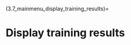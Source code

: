 (3.7_mainmenu_display_training_results)=
# Display training results

<!-- Once initialization, preprocessing, and model training has been
performed, the results can then be displayed using this option. The
results display interface can be understood in three main divisions: 1)
the accuracy and model performance (initial screen); 2) the model
performance across the selected hyperparameters; 3) results concerning
the individual features in the analysis.

#### Accuracy and Model Performance

See Fig. [1](#fig:Display_ClassPlot){reference-type="ref"
reference="fig:Display_ClassPlot"}. The performance of a model can be
fundamentally described by the degree to which the predictions match the
target scores (e.g., how many people are classified correctly or how
closely the features and target are related in a regression). In
NeuroMiner, this is represented in multiple ways that each address a
different aspect of the relationship between subjects, predictions, and
targets.

#### Model Comparisons

See Fig.[8](#fig:Display_Statistical_Comp){reference-type="ref"
reference="fig:Display_Statistical_Comp"}. When there is more than one
analysis, statistical comparisons can be conducted between the model
performances using a variety of statistics using the \"Statistical
Comparisons\" option. The results of these comparisons are output in
either excel spreadsheet files (i.e., xlsx) or in text files (i.e., csv)
for Linux and Mac. The menu is quite intuitive (i.e., as below) where
you select the analyses you want to compare on the right, you press the
\"Save As\" button to choose a name, and then you select the \"Compare\"
button to generate the files. The files will be generated in your
working directory.

See Fig. [9](#fig:Display_Visual_Comp){reference-type="ref"
reference="fig:Display_Visual_Comp"}. The user can also perform \"Visual
Comparisons\". The user needs to select some performance measures that
they want to compare visually in the top-half of the pop-up box using
the \"Select\" column tick-boxes, then selects the analyses in the
lower-half of the pop-up box. Then simply press \"Visualise\". If the
bar plots are not good then the user can change it to \"Line plots\" and
then press \"Visualise\" again.

#### Classification Performance

See Fig. [2](#fig:Display_CVperf){reference-type="ref"
reference="fig:Display_CVperf"}. NeuroMiner was built to work with
hyperparameter optimisation within a nested-cross validation framework
as a standard. In this plot, you will see the inner-cycle, CV1, mean
test performance plotted in blue and then the outer cycle, CV2, mean
test performance plotted in red. Each point represents a hyperparameter
combination. This gives an indication of how the hyperparameter
combinations are influencing the test performance. On the right, the
display also shows heatmaps that show how the performance in the CV1/CV2
folds changes over the permutations.

#### Generalization Error

See Fig. [3](#fig:Display_GenError){reference-type="ref"
reference="fig:Display_GenError"}. Another way to look at CV2 test
performance is with the generalization error, which is calculated in
NeuroMiner as the CV1-test performance minus the CV2 test performance.

#### Model Complexity

See Fig. [4](#fig:Display_Complexity){reference-type="ref"
reference="fig:Display_Complexity"}. In NeuroMiner, complexity is
defined as the percentage of support vectors divided by the number of
subjects in the tested fold. This feature is useful to determine how
varying parameter combinations may affect the fit of the model.

#### Ensemble Diversity

See Fig. [5](#fig:Display_EnsembleDiversity){reference-type="ref"
reference="fig:Display_EnsembleDiversity"}. This is a measure of Shannon
entropy across CV1 models for each CV2 partition. A higher entropy means
higher disagreement between the CV1 models. This measure is useful
because increased entropy will often result in a better fitting model at
the CV2 level. It is useful to note that entropy can be maximised as a
performance criterion in addition to accuracy.

#### Model Selection Frequency

See Fig. [6](#fig:Display_ModelSelection){reference-type="ref"
reference="fig:Display_ModelSelection"}. Within an ensemble framework,
the models that are selected within the inner, CV1, cycle are then
applied to the outer test data. For example, if it is a 10x10 CV1
framework with a winner-takes-all method of model selection, then 100
models will be applied to the held-out CV2 test fold. This plot displays
the percentage of times that each parameter combination was selected.

#### Multi-Group Results

If a multi-group analysis is conducted then the results display will
change to accommodate the groups. See figure
[7](#fig:Display_MultiGroup){reference-type="ref"
reference="fig:Display_MultiGroup"}.

![Option 1: classification
plot](Images/Display_ClassPlot.pdf){#fig:Display_ClassPlot
width="1\\linewidth"}

![Option 2: Cross-validation
Performance.](Images/Display_CVperf.png){#fig:Display_CVperf
width="1\\linewidth"}

![Option 3: Generalization
Error.](Images/Display_GenError.png){#fig:Display_GenError
width="1\\linewidth"}

![Option 4: Model
Complexity](Images/Display_Complexity.png){#fig:Display_Complexity
width="1\\linewidth"}

![Option 4: Ensemble
Diversity](Images/Display_EnsembleDiversity.png){#fig:Display_EnsembleDiversity
width="1\\linewidth"}

![Option 5: Model Selection
Frequency](Images/Display_ModelSelection.png){#fig:Display_ModelSelection
width="1\\linewidth"}

![The multi-group
display](Images/Display_MultiGroup.png){#fig:Display_MultiGroup
width="1\\linewidth"}

![Within the main results display, the user can go to the
\"Comparisons\" menu item and then select the option to calculate
statistical differences between separate
models](Images/Display_Statistical_Comp.png){#fig:Display_Statistical_Comp
width="1\\linewidth"}

![Within the main results display, the user can go to the
\"Comparisons\" menu item and then select the option to display visual
comparisons between separate
models](Images/Display_Visual_Comp.png){#fig:Display_Visual_Comp
width="1\\linewidth"} -->
